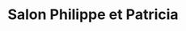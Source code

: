 ---
title: "Salon Philippe et Patricia"
url: /saint-girons/salon-philippe-et-patricia/
shop: coiffeur
---